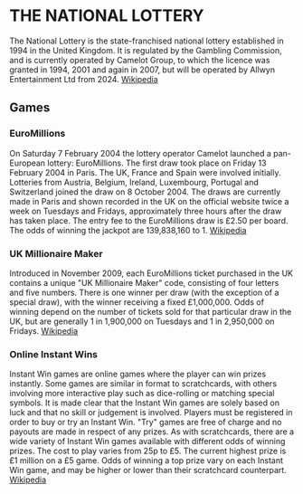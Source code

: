 # THE NATIONAL LOTTERY

The National Lottery is the state-franchised national lottery established in 1994 in the United Kingdom. It is regulated by the Gambling Commission, and is currently operated by Camelot Group, to which the licence was granted in 1994, 2001 and again in 2007, but will be operated by Allwyn Entertainment Ltd from 2024. [Wikipedia](https://en.wikipedia.org/wiki/National_Lottery_(United_Kingdom))

## Games

### EuroMillions

On Saturday 7 February 2004 the lottery operator Camelot launched a pan-European lottery: EuroMillions. The first draw took place on Friday 13 February 2004 in Paris. The UK, France and Spain were involved initially. Lotteries from Austria, Belgium, Ireland, Luxembourg, Portugal and Switzerland joined the draw on 8 October 2004. The draws are currently made in Paris and shown recorded in the UK on the official website twice a week on Tuesdays and Fridays, approximately three hours after the draw has taken place. The entry fee to the EuroMillions draw is £2.50 per board. The odds of winning the jackpot are 139,838,160 to 1. [Wikipedia](https://en.wikipedia.org/wiki/National_Lottery_(United_Kingdom))

### UK Millionaire Maker

Introduced in November 2009, each EuroMillions ticket purchased in the UK contains a unique "UK Millionaire Maker" code, consisting of four letters and five numbers. There is one winner per draw (with the exception of a special draw), with the winner receiving a fixed £1,000,000. Odds of winning depend on the number of tickets sold for that particular draw in the UK, but are generally 1 in 1,900,000 on Tuesdays and 1 in 2,950,000 on Fridays. [Wikipedia](https://en.wikipedia.org/wiki/National_Lottery_(United_Kingdom))

### Online Instant Wins

Instant Win games are online games where the player can win prizes instantly. Some games are similar in format to scratchcards, with others involving more interactive play such as dice-rolling or matching special symbols. It is made clear that the Instant Win games are solely based on luck and that no skill or judgement is involved. Players must be registered in order to buy or try an Instant Win. "Try" games are free of charge and no payouts are made in respect of any prizes. As with scratchcards, there are a wide variety of Instant Win games available with different odds of winning prizes. The cost to play varies from 25p to £5. The current highest prize is £1 million on a £5 game. Odds of winning a top prize vary on each Instant Win game, and may be higher or lower than their scratchcard counterpart. [Wikipedia](https://en.wikipedia.org/wiki/National_Lottery_(United_Kingdom))
